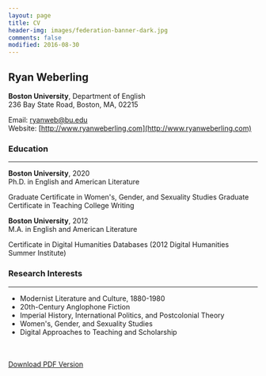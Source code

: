 ```yaml
---
layout: page
title: CV
header-img: images/federation-banner-dark.jpg
comments: false
modified: 2016-08-30
---
```


## Ryan Weberling

**Boston University**, Department of English  
236 Bay State Road, Boston, MA, 02215  

Email: ryanweb@bu.edu  
Website: [http://www.ryanweberling.com](http://www.ryanweberling.com)  

### Education
-----

**Boston University**, 2020  
Ph.D. in English and American Literature  

Graduate Certificate in Women's, Gender, and Sexuality Studies
Graduate Certificate in Teaching College Writing

**Boston University**, 2012  
M.A. in English and American Literature

Certificate in Digital Humanities Databases (2012 Digital Humanities Summer Institute)

### Research Interests
-----

- Modernist Literature and Culture, 1880-1980
- 20th-Century Anglophone Fiction
- Imperial History, International Politics, and Postcolonial Theory
- Women's, Gender, and Sexuality Studies
- Digital Approaches to Teaching and Scholarship

<div markdown="0">
    <br><br>
    <a href="{{ site.url }}/downloads/CV.pdf" class="btn btn-success">Download PDF Version</a>
</div>

